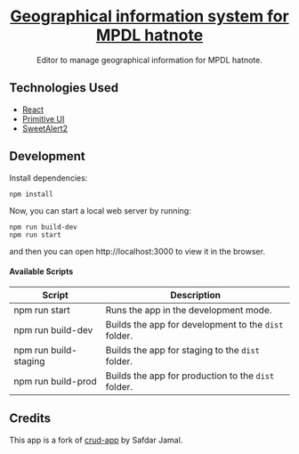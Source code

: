 <h1 align="center">
  <a href="https://hatnote.mpdl.mpg.de/bloxberg-world-map-editor/">
    Geographical information system for MPDL hatnote
  </a>
</h1>


<p align="center">
  Editor to manage geographical information for MPDL hatnote.
</p>

## Technologies Used

- [React](http://reactjs.org)
- [Primitive UI](https://taniarascia.github.io/primitive)
- [SweetAlert2](https://sweetalert2.github.io)

## Development

Install dependencies:

```
npm install
```

Now, you can start a local web server by running:

```
npm run build-dev
npm run start
```

and then you can open http://localhost:3000 to view it in the browser.

#### Available Scripts

| Script                | Description                                          |
|-----------------------|------------------------------------------------------|
| npm run start         | Runs the app in the development mode.                |
| npm run build-dev     | Builds the app for development to the `dist` folder. |
| npm run build-staging | Builds the app for staging to the `dist` folder.     |
| npm run build-prod    | Builds the app for production to the `dist` folder.  |

## Credits

This app is a fork of [crud-app](https://github.com/SafdarJamal/crud-app/tree/master) by Safdar Jamal.

